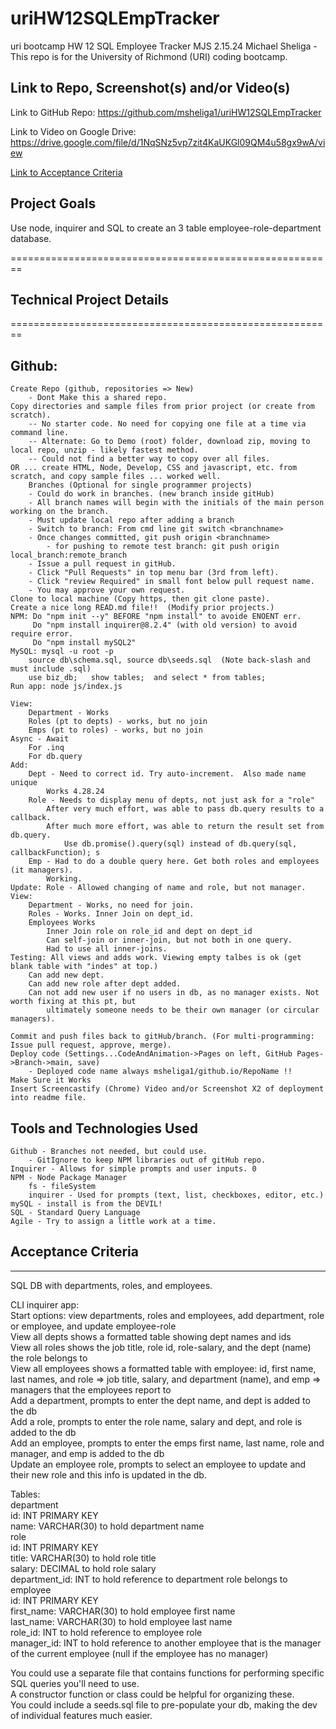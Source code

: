 # uriHW12SQLEmpTracker
uri bootcamp HW 12 SQL Employee Tracker MJS 2.15.24
Michael Sheliga - This repo is for the University of Richmond (URI) coding bootcamp.   

## Link to Repo, Screenshot(s) and/or Video(s)  
Link to GitHub Repo: https://github.com/msheliga1/uriHW12SQLEmpTracker    
<!---  Link to deployed github.io site. https://msheliga1.github.io/uriHW9NodeReadmeGen --->  
<!-- Link to logo.svg: https://github.com/msheliga1/uriHW10OOPLogoGenerator/blob/main/examples/logo.svg  --->  
Link to Video on Google Drive: https://drive.google.com/file/d/1NqSNz5vp7zit4KaUKGl09QM4u58gx9wA/view  
<!-- Link to Video on GitHub [Link](./examples/hw10LogoGenSheliga.webm)   Note that this video may be too large to play in GitHub, so you will need to download and play from your computer. WindowsMediaPlayer worked for me.  -->

[Link to Acceptance Criteria ](#acceptance-criteria)   

## Project Goals     
Use node, inquirer and SQL to create an 3 table employee-role-department database.  

========================================================   
## Technical Project Details    
========================================================    
## Github:   
    Create Repo (github, repositories => New)   
        - Dont Make this a shared repo.  
    Copy directories and sample files from prior project (or create from scratch).  
        -- No starter code. No need for copying one file at a time via command line.  
        -- Alternate: Go to Demo (root) folder, download zip, moving to local repo, unzip - likely fastest method.     
        -- Could not find a better way to copy over all files.    
    OR ... create HTML, Node, Develop, CSS and javascript, etc. from scratch, and copy sample files ... worked well.
        Branches (Optional for single programmer projects)  
        - Could do work in branches. (new branch inside gitHub)    
        - All branch names will begin with the initials of the main person working on the branch.  
        - Must update local repo after adding a branch  
        - Switch to branch: From cmd line git switch <branchname>   
        - Once changes committed, git push origin <branchname>  
            - for pushing to remote test branch: git push origin local_branch:remote_branch  
        - Issue a pull request in gitHub.  
        - Click "Pull Requests" in top menu bar (3rd from left).  
        - Click "review Required" in small font below pull request name.  
        - You may approve your own request.  
    Clone to local machine (Copy https, then git clone paste).    
    Create a nice long READ.md file!!  (Modify prior projects.)   
    NPM: Do "npm init --y" BEFORE "npm install" to avoide ENOENT err.
         Do "npm install inquirer@8.2.4" (with old version) to avoid require error.
         Do "npm install mySQL2" 
    MySQL: mysql -u root -p 
        source db\schema.sql, source db\seeds.sql  (Note back-slash and must include .sql)
        use biz_db;   show tables;  and select * from tables; 
    Run app: node js/index.js

    View: 
        Department - Works
        Roles (pt to depts) - works, but no join
        Emps (pt to roles) - works, but no join 
    Async - Await 
        For .inq
        For db.query 
    Add: 
        Dept - Need to correct id. Try auto-increment.  Also made name unique 
            Works 4.28.24 
        Role - Needs to display menu of depts, not just ask for a "role" 
            After very much effort, was able to pass db.query results to a callback. 
            After much more effort, was able to return the result set from db.query. 
                Use db.promise().query(sql) instead of db.query(sql, callbackFunction); s
        Emp - Had to do a double query here. Get both roles and employees (it managers). 
            Working. 
    Update: Role - Allowed changing of name and role, but not manager. 
    View: 
        Department - Works, no need for join.
        Roles - Works. Inner Join on dept_id. 
        Employees Works 
            Inner Join role on role_id and dept on dept_id
            Can self-join or inner-join, but not both in one query. 
            Had to use all inner-joins. 
    Testing: All views and adds work. Viewing empty talbes is ok (get blank table with "indes" at top.)
        Can add new dept. 
        Can add new role after dept added.
        Can not add new user if no users in db, as no manager exists. Not worth fixing at this pt, but 
            ultimately someone needs to be their own manager (or circular managers). 

    Commit and push files back to gitHub/branch. (For multi-programming: Issue pull request, approve, merge).  
    Deploy code (Settings...CodeAndAnimation->Pages on left, GitHub Pages->Branch->main, save)  
        - Deployed code name always msheliga1/github.io/RepoName !!  
    Make Sure it Works   
    Insert Screencastify (Chrome) Video and/or Screenshot X2 of deployment into readme file. 
  
## Tools and Technologies Used   
    Github - Branches not needed, but could use.  
        - GitIgnore to keep NPM libraries out of gitHub repo.  
    Inquirer - Allows for simple prompts and user inputs. 0
    NPM - Node Package Manager  
        fs - fileSystem    
        inquirer - Used for prompts (text, list, checkboxes, editor, etc.)   
    mySQL - install is from the DEVIL!
    SQL - Standard Query Language 
    Agile - Try to assign a little work at a time.   

## Acceptance Criteria   
-----------------------   
SQL DB with departments, roles, and employees.  
  
CLI inquirer app:  
Start options: view departments, roles and employees, add department, role or employee, and update employee-role  
View all depts shows a formatted table showing dept names and ids  
View all roles shows the job title, role id, role-salary, and the dept (name) the role belongs to  
View all employees shows a formatted table with employee: id, first name, last names, 
    and role => job title, salary, and department (name), and emp => managers that the employees report to  
Add a department, prompts to enter the dept name, and dept is added to the db  
Add a role, prompts to enter the role name, salary and dept, and role is added to the db  
Add an employee, prompts to enter the emps first name, last name, role and manager, and emp is added to the db  
Update an employee role, prompts to select an employee to update and their new role and this info is updated in the db. 

Tables:  
    department  
        id: INT PRIMARY KEY  
        name: VARCHAR(30) to hold department name  
    role  
        id: INT PRIMARY KEY  
        title: VARCHAR(30) to hold role title  
        salary: DECIMAL to hold role salary  
        department_id: INT to hold reference to department role belongs to    
    employee  
        id: INT PRIMARY KEY  
        first_name: VARCHAR(30) to hold employee first name  
        last_name: VARCHAR(30) to hold employee last name  
        role_id: INT to hold reference to employee role  
        manager_id: INT to hold reference to another employee that is the manager of the current employee (null if the employee has no manager)  

You could use a separate file that contains functions for performing specific SQL queries you'll need to use.   
A constructor function or class could be helpful for organizing these.   
You could include a seeds.sql file to pre-populate your db, making the dev of individual features much easier.  

